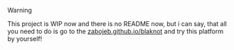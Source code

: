 > [!WARNING]
> This project is WIP now and there is no README now, but i can say, that all you need to do is go to the [zabojeb.github.io/blaknot]() and try this platform by yourself!
